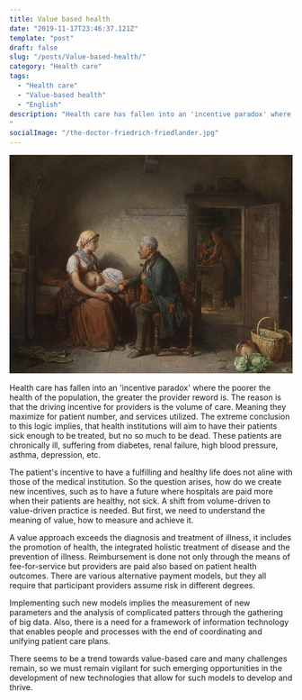 ```yaml
---
title: Value based health
date: "2019-11-17T23:46:37.121Z"
template: "post"
draft: false
slug: "/posts/Value-based-health/"
category: "Health care"
tags:
  - "Health care"
  - "Value-based health"
  - "English"
description: "Health care has fallen into an 'incentive paradox' where the poorer the health of the population, the greater the provider reword is. So the question arises, how do we create new incentives, such as to have a future where hospitals are paid more when their patients are healthy, not sick..
"
socialImage: "/the-doctor-friedrich-friedlander.jpg"
---
```

![the-doctor-friedrich-friedlander](/media/the-doctor-friedrich-friedlander.jpg)

Health care has fallen into an 'incentive paradox' where the poorer the health of the population, the greater the provider reword is. The reason is that the driving incentive for providers is the volume of care. Meaning they maximize for patient number, and services utilized. The extreme conclusion to this logic implies, that health institutions will aim to have their patients sick enough to be treated, but no so much to be dead. These patients are chronically ill, suffering from diabetes, renal failure, high blood pressure, asthma, depression, etc.

The patient's incentive to have a fulfilling and healthy life does not aline with those of the medical institution. So the question arises, how do we create new incentives, such as to have a future where hospitals are paid more when their patients are healthy, not sick.  A shift from volume-driven to value-driven practice is needed. But first, we need to understand the meaning of value, how to measure and achieve it.  

A value approach exceeds the diagnosis and treatment of illness, it includes the promotion of health, the integrated holistic treatment of disease and the prevention of illness.  Reimbursement is done not only through the means of fee-for-service but providers are paid also based on patient health outcomes. There are various alternative payment models, but they all require that participant providers assume risk in different degrees.

Implementing such new models implies the measurement of new parameters and the analysis of complicated patters through the gathering of big data. Also, there is a need for a framework of information technology that enables people and processes with the end of coordinating and unifying patient care plans.

There seems to be a trend towards value-based care and many challenges remain, so we must remain vigilant for such emerging opportunities in the development of new technologies that allow for such models to develop and thrive.
